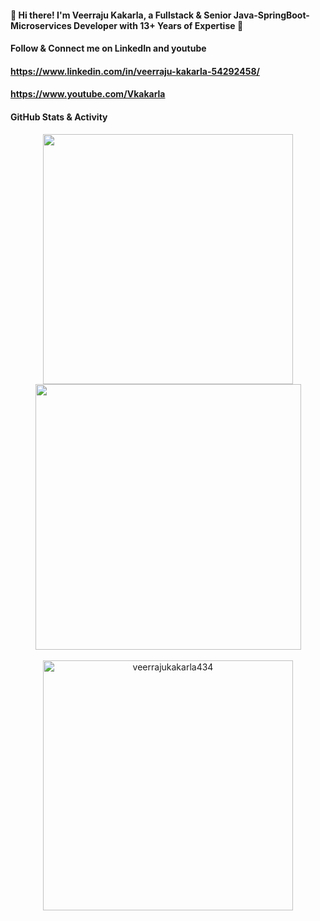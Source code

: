 
####  👋 Hi there! I'm Veerraju Kakarla, a Fullstack & Senior Java-SpringBoot-Microservices Developer with 13+ Years of Expertise 🌟

#### Follow & Connect me on LinkedIn and youtube
#### https://www.linkedin.com/in/veerraju-kakarla-54292458/
#### https://www.youtube.com/Vkakarla

#### GitHub Stats & Activity

<div align="center">
   <img width="400" src="https://github-readme-stats.vercel.app/api?username=veerrajukakarla434&theme=tokyonight&show_icons=true&count_private=true" />
   <img width="425" src="https://github-readme-streak-stats.herokuapp.com/?user=veerrajukakarla434&theme=tokyonight" />
</div> <br>

<div align="center">
<img width="400"  src="https://github-readme-stats.vercel.app/api/top-langs?username=veerrajukakarla434&show_icons=true&locale=en&include_all_commits=true&count_private=true&theme=tokyonight&layout=compact"  alt="veerrajukakarla434" />  
</div>

